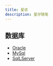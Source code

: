```yaml
---
title: 星说
description: 星仔随笔
---
```


## 数据库
- [Oracle](/posts/Oracle.md)
- [MySql](/posts/MySql.md)
- [SqlLServer](/posts/SqlServer.md)
